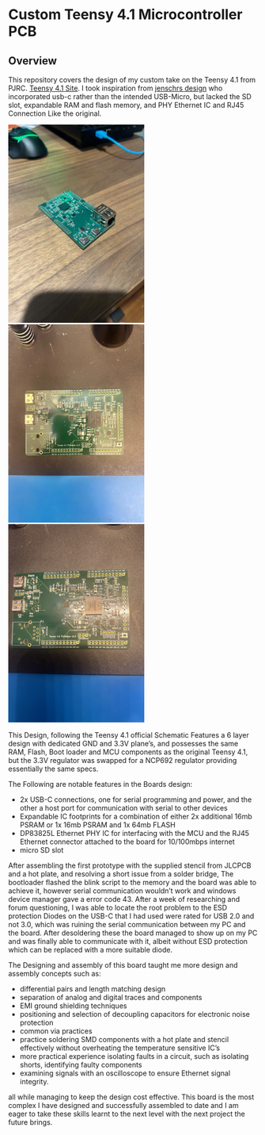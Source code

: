 # Custom Teensy 4.1 Microcontroller PCB

## Overview

This repository covers the design of my custom take on the Teensy 4.1 from PJRC. [Teensy 4.1 Site](https://www.pjrc.com/store/teensy41.html). I took inspiration from [jenschrs design](https://github.com/jenschr/Teensy-4.1-example) who incorporated usb-c rather than the intended USB-Micro, but lacked the SD slot, expandable RAM and flash memory, and PHY Ethernet IC and RJ45 Connection Like the original. 


<img src="https://github.com/Wierdwizard2587/Custom-Teensy-4.1-PCB-Design/blob/main/Images/IMG_0804.jpg" data-canonical-src="https://github.com/Wierdwizard2587/Custom-Teensy-4.1-PCB-Design/blob/main/Images/IMG_0804.jpg" width="275" height="400"/><img src="https://github.com/Wierdwizard2587/Custom-Teensy-4.1-PCB-Design/blob/main/Images/IMG_0723.jpg" data-canonical-src="https://github.com/Wierdwizard2587/Custom-Teensy-4.1-PCB-Design/blob/main/Images/IMG_0723.jpg" width="275" height="400"/><img src="https://github.com/Wierdwizard2587/Custom-Teensy-4.1-PCB-Design/blob/main/Images/IMG_0728.jpg" data-canonical-src="https://github.com/Wierdwizard2587/Custom-Teensy-4.1-PCB-Design/blob/main/Images/IMG_0728.jpg" width="275" height="400"/>



This Design, following the Teensy 4.1 official Schematic Features a 6 layer design with dedicated GND and 3.3V plane’s, and possesses the same RAM, Flash, Boot loader and MCU components as the original Teensy 4.1, but the 3.3V regulator was swapped for a NCP692 regulator providing essentially the same specs. 



The Following are notable features in the Boards design:

- 2x USB-C connections, one for serial programming and power, and the other a host port for communication with serial to other devices
- Expandable IC footprints for a combination of either 2x additional 16mb PSRAM or 1x 16mb PSRAM and 1x 64mb FLASH
- DP83825L Ethernet PHY IC for interfacing with the MCU and the RJ45 Ethernet connector attached to the board for 10/100mbps internet
- micro SD slot


After assembling the first prototype with the supplied stencil from JLCPCB and a hot plate, and resolving a short issue from a solder bridge, The bootloader flashed the blink script to the memory and the board was able to achieve it, however serial communication wouldn’t work and windows device manager gave a error code 43. After a week of researching and forum questioning, I was able to locate the root problem to the ESD protection Diodes on the USB-C that I had used were rated for USB 2.0 and not 3.0, which was ruining the serial communication between my PC and the board. After desoldering these the board managed to show up on my PC and was finally able to communicate with it, albeit without ESD protection which can be replaced with a more suitable diode.



The Designing and assembly of this board taught me more design and assembly concepts such as:

- differential pairs and length matching design
- separation of analog and digital traces and components
- EMI ground shielding techniques
- positioning and selection of decoupling capacitors for electronic noise protection
- common via practices
- practice soldering SMD components with a hot plate and stencil effectively without overheating the temperature sensitive IC’s 
- more practical experience isolating faults in a circuit, such as isolating shorts, identifying faulty components
- examining signals with an oscilloscope to ensure Ethernet signal integrity.


all while managing to keep the design cost effective. This board is the most complex I have designed and successfully assembled to date and I am eager to take these skills learnt to the next level with the next project the future brings.
